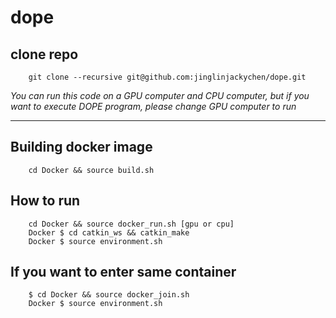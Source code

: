 # dope

## clone repo
```
    git clone --recursive git@github.com:jinglinjackychen/dope.git
```

*You can run this code on a GPU computer and CPU computer, but if you want to execute DOPE program, please change GPU computer to run*

---

## Building docker image
```
    cd Docker && source build.sh
```

## How to run
```
    cd Docker && source docker_run.sh [gpu or cpu]
    Docker $ cd catkin_ws && catkin_make
    Docker $ source environment.sh
```

## If you want to enter same container
```
    $ cd Docker && source docker_join.sh
    Docker $ source environment.sh